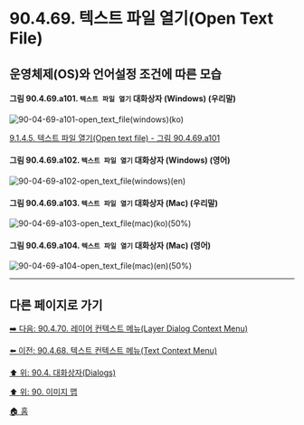 # 90.4.69. 텍스트 파일 열기(Open Text File)
## 운영체제(OS)와 언어설정 조건에 따른 모습

<a id="90-04-69-a101"></a>

#### 그림 90.4.69.a101. `텍스트 파일 열기` 대화상자 (Windows) (우리말)
![90-04-69-a101-open_text_file(windows)(ko)](https://github.com/wonder13662/gimp/assets/15767104/6b8151ff-4bc0-4051-9765-bb75d969f807)

[9.1.4.5. 텍스트 파일 열기(Open text file) - 그림 90.4.69.a101](./09-01-04-05-open_text_file.md#90-04-69-a101)

<a id="90-04-69-a102"></a>

#### 그림 90.4.69.a102. `텍스트 파일 열기` 대화상자 (Windows) (영어)
![90-04-69-a102-open_text_file(windows)(en)](https://github.com/wonder13662/gimp/assets/15767104/39dceb85-d31c-4f1d-a27e-722bcb1b588f)

#### 그림 90.4.69.a103. `텍스트 파일 열기` 대화상자 (Mac) (우리말)
![90-04-69-a103-open_text_file(mac)(ko)(50%)](https://github.com/wonder13662/gimp/assets/15767104/99edc3d0-7c8c-47b4-bb83-78bbb452d690)

#### 그림 90.4.69.a104. `텍스트 파일 열기` 대화상자 (Mac) (영어)
![90-04-69-a104-open_text_file(mac)(en)(50%)](https://github.com/wonder13662/gimp/assets/15767104/5f166daf-db7b-41f7-af49-60332e795e3c)

***

## 다른 페이지로 가기

[➡️ 다음: 90.4.70. 레이어 컨텍스트 메뉴(Layer Dialog Context Menu)](./90-04-0070-layer_dialog_context_menu.md)

[⬅️ 이전: 90.4.68. 텍스트 컨텍스트 메뉴(Text Context Menu)](./90-04-0068-000-text_context_menu.md)

[⬆️ 위: 90.4. 대화상자(Dialogs)](./90-04-0000-dialogs.md)

[⬆️ 위: 90. 이미지 맵](./90-00-image-map.md)

[🏠 홈](./00-home.md)
